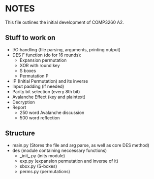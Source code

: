 # NOTES

This file outlines the initial development of COMP3260 A2.

## Stuff to work on

- I/O handling (file parsing, arguments, printing output)
- DES F function (do for 16 rounds):
    - Expansion permutation
    - XOR with round key
    - S boxes
    - Permutation P
- IP (Initial Permutation) and its inverse
- Input padding (if needed)
- Parity bit selection (every 8th bit)
- Avalanche Effect (key and plaintext)
- Decryption
- Report
    - 250 word Avalanche discussion
    - 500 word reflection

## Structure 

- main.py (Stores the file and arg parse, as well as core DES method)
- des (module containing neccessary functions)
    - \_init_.py (inits module)
    - exp.py (expansion permutation and inverse of it)
    - sbox.py (S-boxes)
    - perms.py (permutations)